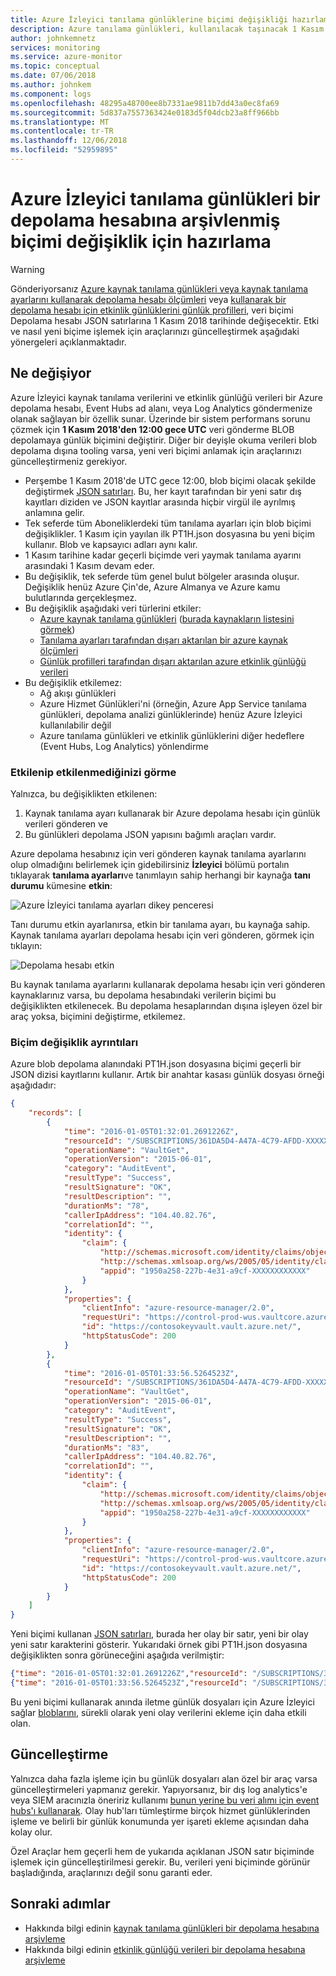 ```yaml
---
title: Azure İzleyici tanılama günlüklerine biçimi değişikliği hazırlama
description: Azure tanılama günlükleri, kullanılacak taşınacak 1 Kasım 2018'de ekleme blobları.
author: johnkemnetz
services: monitoring
ms.service: azure-monitor
ms.topic: conceptual
ms.date: 07/06/2018
ms.author: johnkem
ms.component: logs
ms.openlocfilehash: 48295a48700ee8b7331ae9811b7dd43a0ec8fa69
ms.sourcegitcommit: 5d837a7557363424e0183d5f04dcb23a8ff966bb
ms.translationtype: MT
ms.contentlocale: tr-TR
ms.lasthandoff: 12/06/2018
ms.locfileid: "52959895"
---
```

# <a name="prepare-for-format-change-to-azure-monitor-diagnostic-logs-archived-to-a-storage-account"></a>Azure İzleyici tanılama günlükleri bir depolama hesabına arşivlenmiş biçimi değişiklik için hazırlama

> [!WARNING]
> Gönderiyorsanız [Azure kaynak tanılama günlükleri veya kaynak tanılama ayarlarını kullanarak depolama hesabı ölçümleri](./monitoring-archive-diagnostic-logs.md) veya [kullanarak bir depolama hesabı için etkinlik günlüklerini günlük profilleri](./monitoring-archive-activity-log.md), veri biçimi Depolama hesabı JSON satırlarına 1 Kasım 2018 tarihinde değişecektir. Etki ve nasıl yeni biçime işlemek için araçlarınızı güncelleştirmek aşağıdaki yönergeleri açıklanmaktadır. 
>
> 

## <a name="what-is-changing"></a>Ne değişiyor

Azure İzleyici kaynak tanılama verilerini ve etkinlik günlüğü verileri bir Azure depolama hesabı, Event Hubs ad alanı, veya Log Analytics göndermenize olanak sağlayan bir özellik sunar. Üzerinde bir sistem performans sorunu çözmek için **1 Kasım 2018'den 12:00 gece UTC** veri gönderme BLOB depolamaya günlük biçimini değiştirir. Diğer bir deyişle okuma verileri blob depolama dışına tooling varsa, yeni veri biçimi anlamak için araçlarınızı güncelleştirmeniz gerekiyor.

* Perşembe 1 Kasım 2018'de UTC gece 12:00, blob biçimi olacak şekilde değiştirmek [JSON satırları](http://jsonlines.org/). Bu, her kayıt tarafından bir yeni satır dış kayıtları diziden ve JSON kayıtlar arasında hiçbir virgül ile ayrılmış anlamına gelir.
* Tek seferde tüm Aboneliklerdeki tüm tanılama ayarları için blob biçimi değişiklikler. 1 Kasım için yayılan ilk PT1H.json dosyasına bu yeni biçim kullanır. Blob ve kapsayıcı adları aynı kalır.
* 1 Kasım tarihine kadar geçerli biçimde veri yaymak tanılama ayarını arasındaki 1 Kasım devam eder.
* Bu değişiklik, tek seferde tüm genel bulut bölgeler arasında oluşur. Değişiklik henüz Azure Çin'de, Azure Almanya ve Azure kamu bulutlarında gerçekleşmez.
* Bu değişiklik aşağıdaki veri türlerini etkiler:
  * [Azure kaynak tanılama günlükleri](./monitoring-archive-diagnostic-logs.md) ([burada kaynakların listesini görmek](./monitoring-diagnostic-logs-schema.md))
  * [Tanılama ayarları tarafından dışarı aktarılan bir azure kaynak ölçümleri](./monitoring-overview-of-diagnostic-logs.md#diagnostic-settings)
  * [Günlük profilleri tarafından dışarı aktarılan azure etkinlik günlüğü verileri](./monitoring-archive-activity-log.md)
* Bu değişiklik etkilemez:
  * Ağ akışı günlükleri
  * Azure Hizmet Günlükleri'ni (örneğin, Azure App Service tanılama günlükleri, depolama analizi günlüklerinde) henüz Azure İzleyici kullanılabilir değil
  * Azure tanılama günlükleri ve etkinlik günlüklerini diğer hedeflere (Event Hubs, Log Analytics) yönlendirme

### <a name="how-to-see-if-you-are-impacted"></a>Etkilenip etkilenmediğinizi görme

Yalnızca, bu değişiklikten etkilenen:
1. Kaynak tanılama ayarı kullanarak bir Azure depolama hesabı için günlük verileri gönderen ve
2. Bu günlükleri depolama JSON yapısını bağımlı araçları vardır.
 
Azure depolama hesabınız için veri gönderen kaynak tanılama ayarlarını olup olmadığını belirlemek için gidebilirsiniz **İzleyici** bölümü portalın tıklayarak **tanılama ayarları**ve tanımlayın sahip herhangi bir kaynağa **tanı durumu** kümesine **etkin**:

![Azure İzleyici tanılama ayarları dikey penceresi](./media/monitor-diagnostic-logs-append-blobs/portal-diag-settings.png)

Tanı durumu etkin ayarlanırsa, etkin bir tanılama ayarı, bu kaynağa sahip. Kaynak tanılama ayarları depolama hesabı için veri gönderen, görmek için tıklayın:

![Depolama hesabı etkin](./media/monitor-diagnostic-logs-append-blobs/portal-storage-enabled.png)

Bu kaynak tanılama ayarlarını kullanarak depolama hesabı için veri gönderen kaynaklarınız varsa, bu depolama hesabındaki verilerin biçimi bu değişiklikten etkilenecek. Bu depolama hesaplarından dışına işleyen özel bir araç yoksa, biçimini değiştirme, etkilemez.

### <a name="details-of-the-format-change"></a>Biçim değişiklik ayrıntıları

Azure blob depolama alanındaki PT1H.json dosyasına biçimi geçerli bir JSON dizisi kayıtlarını kullanır. Artık bir anahtar kasası günlük dosyası örneği aşağıdadır:

```json
{
    "records": [
        {
            "time": "2016-01-05T01:32:01.2691226Z",
            "resourceId": "/SUBSCRIPTIONS/361DA5D4-A47A-4C79-AFDD-XXXXXXXXXXXX/RESOURCEGROUPS/CONTOSOGROUP/PROVIDERS/MICROSOFT.KEYVAULT/VAULTS/CONTOSOKEYVAULT",
            "operationName": "VaultGet",
            "operationVersion": "2015-06-01",
            "category": "AuditEvent",
            "resultType": "Success",
            "resultSignature": "OK",
            "resultDescription": "",
            "durationMs": "78",
            "callerIpAddress": "104.40.82.76",
            "correlationId": "",
            "identity": {
                "claim": {
                    "http://schemas.microsoft.com/identity/claims/objectidentifier": "d9da5048-2737-4770-bd64-XXXXXXXXXXXX",
                    "http://schemas.xmlsoap.org/ws/2005/05/identity/claims/upn": "live.com#username@outlook.com",
                    "appid": "1950a258-227b-4e31-a9cf-XXXXXXXXXXXX"
                }
            },
            "properties": {
                "clientInfo": "azure-resource-manager/2.0",
                "requestUri": "https://control-prod-wus.vaultcore.azure.net/subscriptions/361da5d4-a47a-4c79-afdd-XXXXXXXXXXXX/resourcegroups/contosoresourcegroup/providers/Microsoft.KeyVault/vaults/contosokeyvault?api-version=2015-06-01",
                "id": "https://contosokeyvault.vault.azure.net/",
                "httpStatusCode": 200
            }
        },
        {
            "time": "2016-01-05T01:33:56.5264523Z",
            "resourceId": "/SUBSCRIPTIONS/361DA5D4-A47A-4C79-AFDD-XXXXXXXXXXXX/RESOURCEGROUPS/CONTOSOGROUP/PROVIDERS/MICROSOFT.KEYVAULT/VAULTS/CONTOSOKEYVAULT",
            "operationName": "VaultGet",
            "operationVersion": "2015-06-01",
            "category": "AuditEvent",
            "resultType": "Success",
            "resultSignature": "OK",
            "resultDescription": "",
            "durationMs": "83",
            "callerIpAddress": "104.40.82.76",
            "correlationId": "",
            "identity": {
                "claim": {
                    "http://schemas.microsoft.com/identity/claims/objectidentifier": "d9da5048-2737-4770-bd64-XXXXXXXXXXXX",
                    "http://schemas.xmlsoap.org/ws/2005/05/identity/claims/upn": "live.com#username@outlook.com",
                    "appid": "1950a258-227b-4e31-a9cf-XXXXXXXXXXXX"
                }
            },
            "properties": {
                "clientInfo": "azure-resource-manager/2.0",
                "requestUri": "https://control-prod-wus.vaultcore.azure.net/subscriptions/361da5d4-a47a-4c79-afdd-XXXXXXXXXXXX/resourcegroups/contosoresourcegroup/providers/Microsoft.KeyVault/vaults/contosokeyvault?api-version=2015-06-01",
                "id": "https://contosokeyvault.vault.azure.net/",
                "httpStatusCode": 200
            }
        }
    ]
}
```

Yeni biçimi kullanan [JSON satırları](http://jsonlines.org/), burada her olay bir satır, yeni bir olay yeni satır karakterini gösterir. Yukarıdaki örnek gibi PT1H.json dosyasına değişiklikten sonra görüneceğini aşağıda verilmiştir:

```json
{"time": "2016-01-05T01:32:01.2691226Z","resourceId": "/SUBSCRIPTIONS/361DA5D4-A47A-4C79-AFDD-XXXXXXXXXXXX/RESOURCEGROUPS/CONTOSOGROUP/PROVIDERS/MICROSOFT.KEYVAULT/VAULTS/CONTOSOKEYVAULT","operationName": "VaultGet","operationVersion": "2015-06-01","category": "AuditEvent","resultType": "Success","resultSignature": "OK","resultDescription": "","durationMs": "78","callerIpAddress": "104.40.82.76","correlationId": "","identity": {"claim": {"http://schemas.microsoft.com/identity/claims/objectidentifier": "d9da5048-2737-4770-bd64-XXXXXXXXXXXX","http://schemas.xmlsoap.org/ws/2005/05/identity/claims/upn": "live.com#username@outlook.com","appid": "1950a258-227b-4e31-a9cf-XXXXXXXXXXXX"}},"properties": {"clientInfo": "azure-resource-manager/2.0","requestUri": "https://control-prod-wus.vaultcore.azure.net/subscriptions/361da5d4-a47a-4c79-afdd-XXXXXXXXXXXX/resourcegroups/contosoresourcegroup/providers/Microsoft.KeyVault/vaults/contosokeyvault?api-version=2015-06-01","id": "https://contosokeyvault.vault.azure.net/","httpStatusCode": 200}}
{"time": "2016-01-05T01:33:56.5264523Z","resourceId": "/SUBSCRIPTIONS/361DA5D4-A47A-4C79-AFDD-XXXXXXXXXXXX/RESOURCEGROUPS/CONTOSOGROUP/PROVIDERS/MICROSOFT.KEYVAULT/VAULTS/CONTOSOKEYVAULT","operationName": "VaultGet","operationVersion": "2015-06-01","category": "AuditEvent","resultType": "Success","resultSignature": "OK","resultDescription": "","durationMs": "83","callerIpAddress": "104.40.82.76","correlationId": "","identity": {"claim": {"http://schemas.microsoft.com/identity/claims/objectidentifier": "d9da5048-2737-4770-bd64-XXXXXXXXXXXX","http://schemas.xmlsoap.org/ws/2005/05/identity/claims/upn": "live.com#username@outlook.com","appid": "1950a258-227b-4e31-a9cf-XXXXXXXXXXXX"}},"properties": {"clientInfo": "azure-resource-manager/2.0","requestUri": "https://control-prod-wus.vaultcore.azure.net/subscriptions/361da5d4-a47a-4c79-afdd-XXXXXXXXXXXX/resourcegroups/contosoresourcegroup/providers/Microsoft.KeyVault/vaults/contosokeyvault?api-version=2015-06-01","id": "https://contosokeyvault.vault.azure.net/","httpStatusCode": 200}}
```

Bu yeni biçimi kullanarak anında iletme günlük dosyaları için Azure İzleyici sağlar [bloblarını](https://docs.microsoft.com/rest/api/storageservices/understanding-block-blobs--append-blobs--and-page-blobs#about-append-blobs), sürekli olarak yeni olay verilerini ekleme için daha etkili olan.

## <a name="how-to-update"></a>Güncelleştirme

Yalnızca daha fazla işleme için bu günlük dosyaları alan özel bir araç varsa güncelleştirmeleri yapmanız gerekir. Yapıyorsanız, bir dış log analytics'e veya SIEM aracınızla öneririz kullanımı [bunun yerine bu veri alımı için event hubs'ı kullanarak](https://azure.microsoft.com/blog/use-azure-monitor-to-integrate-with-siem-tools/). Olay hub'ları tümleştirme birçok hizmet günlüklerinden işleme ve belirli bir günlük konumunda yer işareti ekleme açısından daha kolay olur.

Özel Araçlar hem geçerli hem de yukarıda açıklanan JSON satır biçiminde işlemek için güncelleştirilmesi gerekir. Bu, verileri yeni biçiminde görünür başladığında, araçlarınızı değil sonu garanti eder.

## <a name="next-steps"></a>Sonraki adımlar

* Hakkında bilgi edinin [kaynak tanılama günlükleri bir depolama hesabına arşivleme](./monitoring-archive-diagnostic-logs.md)
* Hakkında bilgi edinin [etkinlik günlüğü verileri bir depolama hesabına arşivleme](./monitoring-archive-activity-log.md)
